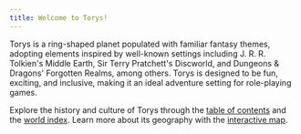 ```yaml
---
title: Welcome to Torys!
---
```


Torys is a ring-shaped planet populated with familiar fantasy themes, adopting elements inspired by well-known settings including J. R. R. Tolkien's Middle Earth, Sir Terry Pratchett's Discworld, and Dungeons & Dragons' Forgotten Realms, among others. Torys is designed to be fun, exciting, and inclusive, making it an ideal adventure setting for role-playing games.

Explore the history and culture of Torys through the [table of contents](world/content.md) and the [world index](world/index.md). Learn more about its geography with the [interactive map](/torys-map/).
